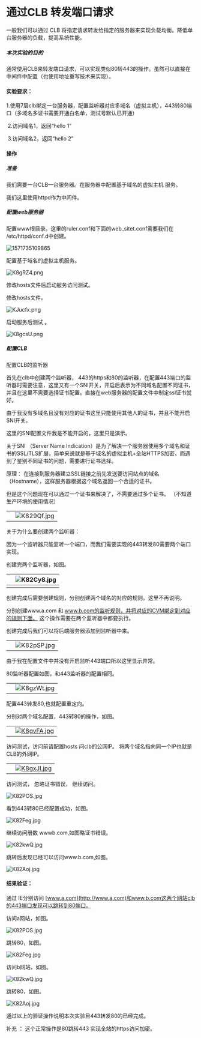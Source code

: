 # 通过CLB 转发端口请求

一般我们可以通过 CLB 将指定请求转发给指定的服务器来实现负载均衡。降低单台服务器的负载，提高系统性能。 

##### 本次实验的目的

通常使用CLB来转发端口请求，可以实现类似80转443的操作。虽然可以直接在中间件中配置（也使用地址重写技术来实现）。 

#### 实验要求：

​	1.使用7层clb绑定一台服务器，配置监听器对应多域名（虚拟主机），443转80端口（多域名多证书需要开通白名单，测试号默认已开通）

​	2.访问域名1，返回“hello 1”

​	3.访问域名2，返回“hello 2”

#### 操作

##### 	准备

我们需要一台CLB一台服务器。在服务器中配置基于域名的虚拟主机 服务。 

我们这里使用httpd作为中间件。 

##### 配置web服务器

配置www根目录。这里的ruler.conf和下面的web_sitet.conf需要我们在 /etc/httpd/conf.d中创建。 

![1571735109865](https://s2.ax1x.com/2019/10/22/K8g6MT.png)

配置基于域名的虚拟主机服务。

![K8gRZ4.png](https://s2.ax1x.com/2019/10/22/K8gRZ4.png)

修改hosts文件后启动服务访问测试。 

修改hosts文件。 

![KJucfx.png](https://s2.ax1x.com/2019/10/23/KJucfx.png)

启动服务后测试 。

![K8gcsU.png](https://s2.ax1x.com/2019/10/22/K8gcsU.png)

##### 配置CLB

配置CLB的监听器

首先在clb中创建两个监听器， 443的https和80的监听器，在配置443端口的监听器时需要注意，这里又有一个SNI开关，开启后表示为不同域名配置不同证书，并且在这里不需要选择证书配置。直接在web服务器的配置文件中制定ssl证书就好。 

由于我没有多域名且没有对应的证书这里只能使用其他人的证书，并且不能开启SNI开关。 

这里的SNI配置文件我是不能开启的，这里只是演示。 

关于SNI （Server Name Indication）是为了解决一个服务器使用多个域名和证书的SSL/TLS扩展，简单来说就是基于域名的虚拟主机+全站HTTPS加密，而遇到了鉴别不同证书的问题，需要进行证书选择。 

原理： 在连接到服务器建立SSL链接之前先发送要访问站点的域名（Hostname），这样服务器根据这个域名返回一个合适的证书。

但是这个问题现在可以通过一个证书来解决了，不需要通过多个证书。 （不知道生产环境的使用情况）

|      |                                                          |
| ---- | :------------------------------------------------------: |
|      | ![K829Qf.jpg](https://s2.ax1x.com/2019/10/22/K829Qf.jpg) |

  关于为什么要创建两个监听器： 

​				因为一个监听器只能监听一个端口，而我们需要实现的443转发80需要两个端口实现。

创建完两个监听器，如图。 



|      | ![K82Cy8.jpg](https://s2.ax1x.com/2019/10/22/K82Cy8.jpg) |
| ---- | :------------------------------------------------------: |
|      |                                                          |

 



创建完成后需要创建规则，分别创建两个域名的对应的规则。这里不再说明。 

分别创建www.a.com 和 www.b.com的监听规则，并将对应的CVM绑定到对应的规则下面。 这个操作需要在两个监听器中都要执行。 

创建完成后我们可以将后端服务器添加到监听器中来。



|      |                                                          |
| ---- | :------------------------------------------------------: |
|      | ![K82pSP.jpg](https://s2.ax1x.com/2019/10/22/K82pSP.jpg) |

 



由于我在配置文件中并没有开启监听443端口所以这里显示异常。 

 

80监听器配置如图，和443监听器的配置相同。



|      |                                                          |
| ---- | :------------------------------------------------------: |
|      | ![K8gzWt.jpg](https://s2.ax1x.com/2019/10/22/K8gzWt.jpg) |

 

配置443转发80,也就配置重定向。

分别对两个域名配置，443转80的操作，如图。 



|      |                                                              |
| ---- | :----------------------------------------------------------: |
|      | [![K8gvFA.jpg](https://s2.ax1x.com/2019/10/22/K8gvFA.jpg)](https://imgchr.com/i/K8gvFA) |

 



访问测试，访问前请配置hosts 问clb的公网IP。 将两个域名指向同一个IP也就是CLB的外网IP。



|      |                                                              |
| :--: | :----------------------------------------------------------: |
|      | [![K8gxJI.jpg](https://s2.ax1x.com/2019/10/22/K8gxJI.jpg)](https://imgchr.com/i/K8gxJI) |

 

访问测试， 忽略证书错误， 继续访问。 

![K82POS.jpg](https://s2.ax1x.com/2019/10/22/K82POS.jpg)

看到443转80已经配置成功，如图。 

![K82Feg.jpg](https://s2.ax1x.com/2019/10/22/K82Feg.jpg)

继续访问册数 wwwb.com,如图略证书错误。 

![K82kwQ.jpg](https://s2.ax1x.com/2019/10/22/K82kwQ.jpg)

跳转后发现已经可以访问www.b.com,如图。 

![K82Aoj.jpg](https://s2.ax1x.com/2019/10/22/K82Aoj.jpg)

#### 结果验证：

通过 IE分别访问  [www.a.com](http://www.a.com)和www.b.com这两个网站clb的443端口发现可以跳转到80端口。

访问a网站，如图。 

![K82POS.jpg](https://s2.ax1x.com/2019/10/22/K82POS.jpg)

 

跳转80，如图。 

![K82Feg.jpg](https://s2.ax1x.com/2019/10/22/K82Feg.jpg)

 

访问b网站，如图。 

![K82kwQ.jpg](https://s2.ax1x.com/2019/10/22/K82kwQ.jpg)

 

跳转80，如图。



![K82Aoj.jpg](https://s2.ax1x.com/2019/10/22/K82Aoj.jpg)

通过以上的验证操作说明本次实验目443转发80的已经完成。 

补充 ： 这个正常操作是80跳转443 实现全站的https访问加密。 





​	
